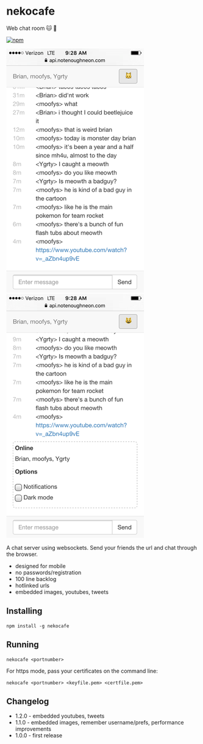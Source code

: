 # nekocafe
Web chat room 🐱 💬

[![npm](https://img.shields.io/npm/v/nekocafe.svg?maxAge=2592000?style=plastic)](https://www.npmjs.com/package/nekocafe)

![screenshot](IMG_0717.png)
![screenshot](IMG_0718.png)

A chat server using websockets. Send your friends the url and chat through the browser.

* designed for mobile
* no passwords/registration
* 100 line backlog
* hotlinked urls
* embedded images, youtubes, tweets

## Installing

```
npm install -g nekocafe
```

## Running
```
nekocafe <portnumber>
```

For https mode, pass your certificates on the command line:
```
nekocafe <portnumber> <keyfile.pem> <certfile.pem>
```

## Changelog

* 1.2.0 - embedded youtubes, tweets
* 1.1.0 - embedded images, remember username/prefs, performance improvements
* 1.0.0 - first release